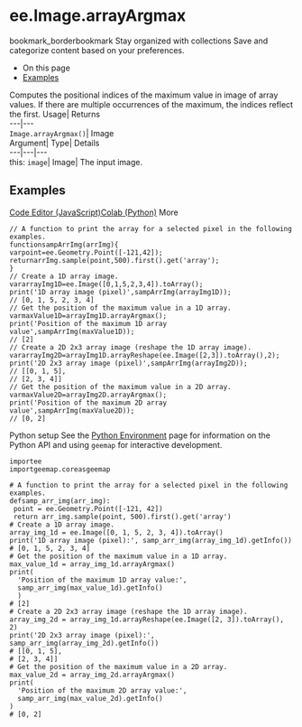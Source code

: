  
#  ee.Image.arrayArgmax 
bookmark_borderbookmark Stay organized with collections  Save and categorize content based on your preferences. 
  * On this page
  * [Examples](https://developers.google.com/earth-engine/apidocs/ee-image-arrayargmax#examples)


Computes the positional indices of the maximum value in image of array values. If there are multiple occurrences of the maximum, the indices reflect the first. 
Usage| Returns  
---|---  
`Image.arrayArgmax()`| Image  
Argument| Type| Details  
---|---|---  
this: `image`| Image| The input image.  
## Examples
[Code Editor (JavaScript)](https://developers.google.com/earth-engine/apidocs/ee-image-arrayargmax#code-editor-javascript-sample)[Colab (Python)](https://developers.google.com/earth-engine/apidocs/ee-image-arrayargmax#colab-python-sample) More
```
// A function to print the array for a selected pixel in the following examples.
functionsampArrImg(arrImg){
varpoint=ee.Geometry.Point([-121,42]);
returnarrImg.sample(point,500).first().get('array');
}
// Create a 1D array image.
vararrayImg1D=ee.Image([0,1,5,2,3,4]).toArray();
print('1D array image (pixel)',sampArrImg(arrayImg1D));
// [0, 1, 5, 2, 3, 4]
// Get the position of the maximum value in a 1D array.
varmaxValue1D=arrayImg1D.arrayArgmax();
print('Position of the maximum 1D array value',sampArrImg(maxValue1D));
// [2]
// Create a 2D 2x3 array image (reshape the 1D array image).
vararrayImg2D=arrayImg1D.arrayReshape(ee.Image([2,3]).toArray(),2);
print('2D 2x3 array image (pixel)',sampArrImg(arrayImg2D));
// [[0, 1, 5],
// [2, 3, 4]]
// Get the position of the maximum value in a 2D array.
varmaxValue2D=arrayImg2D.arrayArgmax();
print('Position of the maximum 2D array value',sampArrImg(maxValue2D));
// [0, 2]
```
Python setup
See the [ Python Environment](https://developers.google.com/earth-engine/guides/python_install) page for information on the Python API and using `geemap` for interactive development.
```
importee
importgeemap.coreasgeemap
```
```
# A function to print the array for a selected pixel in the following examples.
defsamp_arr_img(arr_img):
 point = ee.Geometry.Point([-121, 42])
 return arr_img.sample(point, 500).first().get('array')
# Create a 1D array image.
array_img_1d = ee.Image([0, 1, 5, 2, 3, 4]).toArray()
print('1D array image (pixel):', samp_arr_img(array_img_1d).getInfo())
# [0, 1, 5, 2, 3, 4]
# Get the position of the maximum value in a 1D array.
max_value_1d = array_img_1d.arrayArgmax()
print(
  'Position of the maximum 1D array value:',
  samp_arr_img(max_value_1d).getInfo()
  )
# [2]
# Create a 2D 2x3 array image (reshape the 1D array image).
array_img_2d = array_img_1d.arrayReshape(ee.Image([2, 3]).toArray(), 2)
print('2D 2x3 array image (pixel):', samp_arr_img(array_img_2d).getInfo())
# [[0, 1, 5],
# [2, 3, 4]]
# Get the position of the maximum value in a 2D array.
max_value_2d = array_img_2d.arrayArgmax()
print(
  'Position of the maximum 2D array value:',
  samp_arr_img(max_value_2d).getInfo()
)
# [0, 2]
```

